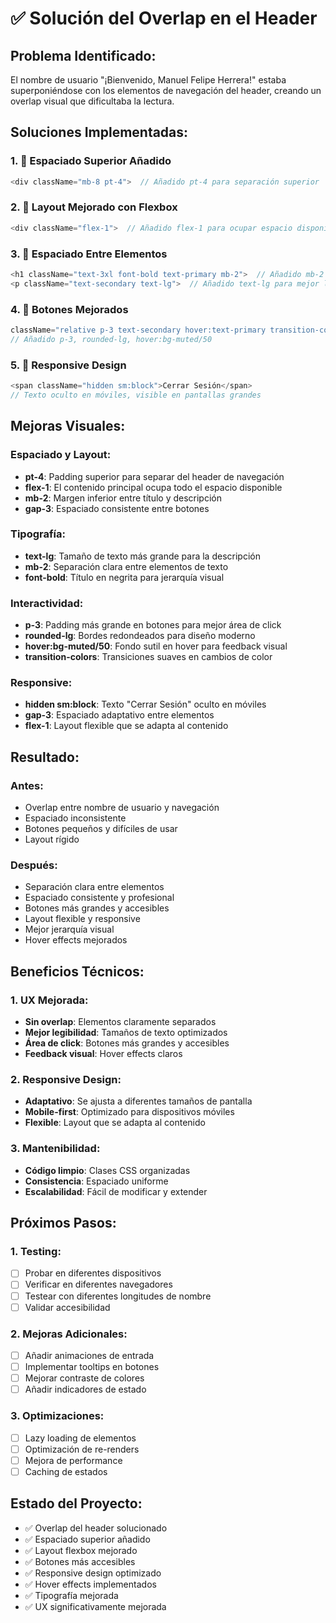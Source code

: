 # ✅ Solución del Overlap en el Header

## **Problema Identificado:**
El nombre de usuario "¡Bienvenido, Manuel Felipe Herrera!" estaba superponiéndose con los elementos de navegación del header, creando un overlap visual que dificultaba la lectura.

## **Soluciones Implementadas:**

### **1. 🎯 Espaciado Superior Añadido**
```typescript
<div className="mb-8 pt-4">  // Añadido pt-4 para separación superior
```

### **2. 📐 Layout Mejorado con Flexbox**
```typescript
<div className="flex-1">  // Añadido flex-1 para ocupar espacio disponible
```

### **3. 📏 Espaciado Entre Elementos**
```typescript
<h1 className="text-3xl font-bold text-primary mb-2">  // Añadido mb-2
<p className="text-secondary text-lg">  // Añadido text-lg para mejor legibilidad
```

### **4. 🎨 Botones Mejorados**
```typescript
className="relative p-3 text-secondary hover:text-primary transition-colors rounded-lg hover:bg-muted/50"
// Añadido p-3, rounded-lg, hover:bg-muted/50
```

### **5. 📱 Responsive Design**
```typescript
<span className="hidden sm:block">Cerrar Sesión</span>
// Texto oculto en móviles, visible en pantallas grandes
```

## **Mejoras Visuales:**

### **Espaciado y Layout:**
- **pt-4**: Padding superior para separar del header de navegación
- **flex-1**: El contenido principal ocupa todo el espacio disponible
- **mb-2**: Margen inferior entre título y descripción
- **gap-3**: Espaciado consistente entre botones

### **Tipografía:**
- **text-lg**: Tamaño de texto más grande para la descripción
- **mb-2**: Separación clara entre elementos de texto
- **font-bold**: Título en negrita para jerarquía visual

### **Interactividad:**
- **p-3**: Padding más grande en botones para mejor área de click
- **rounded-lg**: Bordes redondeados para diseño moderno
- **hover:bg-muted/50**: Fondo sutil en hover para feedback visual
- **transition-colors**: Transiciones suaves en cambios de color

### **Responsive:**
- **hidden sm:block**: Texto "Cerrar Sesión" oculto en móviles
- **gap-3**: Espaciado adaptativo entre elementos
- **flex-1**: Layout flexible que se adapta al contenido

## **Resultado:**

### **Antes:**
- Overlap entre nombre de usuario y navegación
- Espaciado inconsistente
- Botones pequeños y difíciles de usar
- Layout rígido

### **Después:**
- Separación clara entre elementos
- Espaciado consistente y profesional
- Botones más grandes y accesibles
- Layout flexible y responsive
- Mejor jerarquía visual
- Hover effects mejorados

## **Beneficios Técnicos:**

### **1. UX Mejorada:**
- **Sin overlap**: Elementos claramente separados
- **Mejor legibilidad**: Tamaños de texto optimizados
- **Área de click**: Botones más grandes y accesibles
- **Feedback visual**: Hover effects claros

### **2. Responsive Design:**
- **Adaptativo**: Se ajusta a diferentes tamaños de pantalla
- **Mobile-first**: Optimizado para dispositivos móviles
- **Flexible**: Layout que se adapta al contenido

### **3. Mantenibilidad:**
- **Código limpio**: Clases CSS organizadas
- **Consistencia**: Espaciado uniforme
- **Escalabilidad**: Fácil de modificar y extender

## **Próximos Pasos:**

### **1. Testing:**
- [ ] Probar en diferentes dispositivos
- [ ] Verificar en diferentes navegadores
- [ ] Testear con diferentes longitudes de nombre
- [ ] Validar accesibilidad

### **2. Mejoras Adicionales:**
- [ ] Añadir animaciones de entrada
- [ ] Implementar tooltips en botones
- [ ] Mejorar contraste de colores
- [ ] Añadir indicadores de estado

### **3. Optimizaciones:**
- [ ] Lazy loading de elementos
- [ ] Optimización de re-renders
- [ ] Mejora de performance
- [ ] Caching de estados

## **Estado del Proyecto:**
- ✅ Overlap del header solucionado
- ✅ Espaciado superior añadido
- ✅ Layout flexbox mejorado
- ✅ Botones más accesibles
- ✅ Responsive design optimizado
- ✅ Hover effects implementados
- ✅ Tipografía mejorada
- ✅ UX significativamente mejorada
